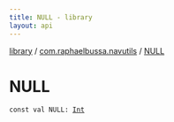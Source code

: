 ```yaml
---
title: NULL - library
layout: api
---
```


<div class='api-docs-breadcrumbs'><a href="../index.html">library</a> / <a href="index.html">com.raphaelbussa.navutils</a> / <a href="./-n-u-l-l.html">NULL</a></div>

# NULL

<div class="signature"><code><span class="keyword">const</span> <span class="keyword">val </span><span class="identifier">NULL</span><span class="symbol">: </span><a href="https://kotlinlang.org/api/latest/jvm/stdlib/kotlin/-int/index.html"><span class="identifier">Int</span></a></code></div>
